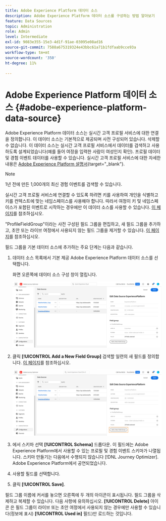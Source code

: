 ```yaml
---
title: Adobe Experience Platform 데이터 소스
description: Adobe Experience Platform 데이터 소스를 구성하는 방법 알아보기
feature: Data Sources
topic: Administration
role: Admin
level: Intermediate
exl-id: 9083e355-15e3-4d1f-91ae-03095e08ad16
source-git-commit: 7588a675319324e43bbc61a71b1fdfaab9cce93a
workflow-type: tm+mt
source-wordcount: '350'
ht-degree: 11%

---
```


# Adobe Experience Platform 데이터 소스 {#adobe-experience-platform-data-source}

Adobe Experience Platform 데이터 소스는 실시간 고객 프로필 서비스에 대한 연결을 정의합니다. 이 데이터 소스는 기본적으로 제공되며 사전 구성되어 있습니다. 삭제할 수 없습니다. 이 데이터 소스는 실시간 고객 프로필 서비스에서 데이터를 검색하고 사용하도록 설계되었습니다(예를 들어 여정을 입력한 사람이 여성인지 확인). 프로필 데이터 및 경험 이벤트 데이터를 사용할 수 있습니다. 실시간 고객 프로필 서비스에 대한 자세한 내용은 [Adobe Experience Platform 설명서](https://experienceleague.adobe.com/docs/experience-platform/profile/home.html?lang=ko){target=&quot;_blank&quot;}.

>[!NOTE]
>
>1년 전에 만든 1,000개의 최신 경험 이벤트를 검색할 수 있습니다.

실시간 고객 프로필 서비스에 연결할 수 있도록 하려면 키를 사용하여 개인을 식별하고 키를 컨텍스트에 맞는 네임스페이스를 사용해야 합니다. 따라서 여정이 키 및 네임스페이스가 포함된 이벤트로 시작하는 경우에만 이 데이터 소스를 사용할 수 있습니다. [이 페이지](../building-journeys/journey.md)를 참조하십시오.

&quot;ProfileFieldGroup&quot;이라는 사전 구성된 필드 그룹을 편집하고, 새 필드 그룹을 추가하고, 초안 또는 라이브 여정에서 사용되지 않는 필드 그룹을 제거할 수 있습니다. [이 페이지](../datasource/configure-data-sources.md#define-field-groups)를 참조하십시오.

필드 그룹을 기본 데이터 소스에 추가하는 주요 단계는 다음과 같습니다.

1. 데이터 소스 목록에서 기본 제공 Adobe Experience Platform 데이터 소스를 선택합니다.

   화면 오른쪽에 데이터 소스 구성 창이 열립니다.

   ![](../assets/journey23.png)

1. 클릭 **[!UICONTROL Add a New Field Group]** 검색할 일련의 새 필드를 정의합니다. [이 페이지](../datasource/configure-data-sources.md#define-field-groups)를 참조하십시오.

   ![](../assets/journey24.png)

1. 에서 스키마 선택 **[!UICONTROL Schema]** 드롭다운. 이 필드에는 Adobe Experience Platform에서 사용할 수 있는 프로필 및 경험 이벤트 스키마가 나열됩니다. 스키마 만들기는 다음에서 수행되지 않습니다 [!DNL Journey Optimizer]. Adobe Experience Platform에서 공연되었습니다.
1. 사용할 필드를 선택합니다.
1. 클릭 **[!UICONTROL Save]**.

필드 그룹 이름에 커서를 놓으면 오른쪽에 두 개의 아이콘이 표시됩니다. 필드 그룹을 삭제하고 복제할 수 있습니다. 다음 사항에 유의하십시오. **[!UICONTROL Delete]** 아이콘 은 필드 그룹이 라이브 또는 초안 여정에서 사용되지 않는 경우에만 사용할 수 있습니다(정보에 표시) **[!UICONTROL Used in]** 필드)만 로드하는 것입니다.
